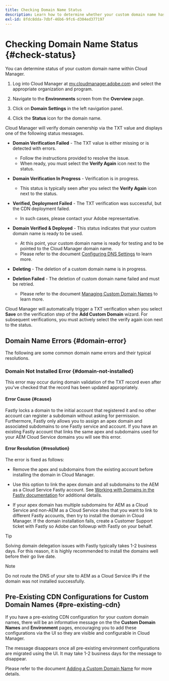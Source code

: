 ```yaml
---
title: Checking Domain Name Status
description: Learn how to determine whether your custom domain name has been verified successfully by Cloud Manager.
exl-id: 8fdc8dda-7dbf-46b6-9fc6-d304ed377197
---
```


# Checking Domain Name Status {#check-status}

You can determine status of your custom domain name within Cloud Manager.

1. Log into Cloud Manager at [my.cloudmanager.adobe.com](https://my.cloudmanager.adobe.com/) and select the appropriate organization and program.

1. Navigate to the **Environments** screen from the **Overview** page.

1. Click on **Domain Settings** in the left navigation panel.

1. Click the **Status** icon for the domain name.

Cloud Manager will verify domain ownership via the TXT value and displays one of the following status messages.

* **Domain Verification Failed** - The TXT value is either missing or is detected with errors.

  * Follow the instructions provided to resolve the issue.
  * When ready, you must select the **Verify Again** icon next to the status.

* **Domain Verification In Progress** - Verification is in progress.

  * This status is typically seen after you select the **Verify Again** icon next to the status.

* **Verified, Deployment Failed** - The TXT verification was successful, but the CDN deployment failed. 

  * In such cases, please contact your Adobe representative.

* **Domain Verified & Deployed** - This status indicates that your custom domain name is ready to be used.

  * At this point, your custom domain name is ready for testing and to be pointed to the Cloud Manager domain name.
  * Please refer to the document [Configuring DNS Settings](/help/implementing/cloud-manager/custom-domain-names/configure-dns-settings.md) to learn more.

* **Deleting** - The deletion of a custom domain name is in progress.

* **Deletion Failed** - The deletion of custom domain name failed and must be retried.

  * Please refer to the document [Managing Custom Domain Names](/help/implementing/cloud-manager/custom-domain-names/managing-custom-domain-names.md) to learn more.

Cloud Manager will automatically trigger a TXT verification when you select **Save** on the verification step of the **Add Custom Domain** wizard. For subsequent verifications, you must actively select the verify again icon next to the status.

## Domain Name Errors {#domain-error}

The following are some common domain name errors and their typical resolutions.

### Domain Not Installed Error {#domain-not-installed}

 This error may occur during domain validation of the TXT record even after you've checked that the record has been updated appropriately.

#### Error Cause {#cause}

Fastly locks a domain to the initial account that registered it and no other account can register a subdomain without asking for permission. Furthermore, Fastly only allows you to assign an apex domain and associated subdomains to one Fastly service and account. If you have an existing Fastly account that links the same apex and subdomains used for your AEM Cloud Service domains you will see this error.

#### Error Resolution {#resolution}

The error is fixed as follows:

* Remove the apex and subdomains from the existing account before installing the domain in Cloud Manager.

* Use this option to link the apex domain and all subdomains to the AEM as a Cloud Service Fastly account. See [Working with Domains in the Fastly documentation](https://docs.fastly.com/en/guides/working-with-domains) for additional details.

* If your apex domain has multiple subdomains for AEM as a Cloud Service and non-AEM as a Cloud Service sites that you want to link to different Fastly accounts, then try to install the domain in Cloud Manager. If the domain installation fails, create a Customer Support ticket with Fastly so Adobe can followup with Fastly on your behalf.

>[!TIP]
>
>Solving domain delegation issues with Fastly typically takes 1-2 business days. For this reason, it is highly recommended to install the domains well before their go live date.

>[!NOTE]
>
>Do not route the DNS of your site to AEM as a Cloud Service IPs if the domain was not installed successfully.

## Pre-Existing CDN Configurations for Custom Domain Names {#pre-existing-cdn}

If you have a pre-existing CDN configuration for your custom domain names, there will be an informative message on the the **Custom Domain Names** and **Environment** pages, encouraging you to add these configurations via the UI so they are visible and configurable in Cloud Manager.

The message disappears once all pre-existing environment configurations are migrated using the UI. It may take 1-2 business days for the message to disappear.

Please refer to the document [Adding a Custom Domain Name](/help/implementing/cloud-manager/custom-domain-names/add-custom-domain-name.md) for more details.

